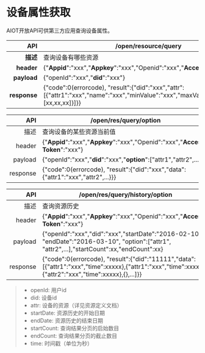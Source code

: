 # 设备属性获取

AIOT开放API可供第三方应用查询设备属性。

| API | /open/resource/query |
| --: | -- |
| **描述** | 查询设备有哪些资源 |
| **header** | {"**Appid**":"xxx","**Appkey**":"xxx","Openid":"xxx","**Access-Token**":"xxx"} |
| **payload** | {"openId":"xxx","**did**":"xxx"} |
| **response** | {"code":0(errorcode), "result":{"did":"xxx","attr":[{"attr1":"xxx","name":"xxx","minValue":"xxx","maxValue":"xxx","enum":[xx,xx,xx]}]}} |

| API | /open/res/query/option |
| --: | -- |
| 描述 | 查询设备的某些资源当前值 |
| header | {"**Appid**":"xxx","**Appkey**":"xxx","Openid":"xxx","**Access-Token**":"xxx"} |
| payload | {"openId":"xxx","**did**":"xxx","**option**":["attr1","attr2",...]} |
| response | {"code":0(errorcode), "result":{"did":"xxx","data":{"attr1":"xxx","attr2",...}}} |

| API | /open/res/query/history/option |
| --: | -- |
| 描述 | 查询资源历史 |
| header | {"**Appid**":"xxx","**Appkey**":"xxx","Openid":"xxx","**Access-Token**":"xxx"} |
| payload | {"openId":"xxx","did":"xxx","startDate":"2016-02-10", "endDate":"2016-03-10", "option":["attr1", "attr2",…],"startCount":xx,"endCount":xx} |
| response | {"code":0(errorcode), "result":{"did":"11111","data":[{"attr1":"xxx","time":xxxxx},{"attr1":"xxx","time":xxxx},{"attr2":"xxx","time":xxxxx},{},...]}} |

> - openId: 用户id
> - did: 设备id
> - attr: 设备的资源（详见资源定义文档）
> - startDate: 资源历史的开始日期
> - endDate: 资源历史的结束日期
> - startCount: 查询结果分页的启始数目
> - endCount: 查询结果分页的截止数目
> - time: 时间戳（单位为秒）